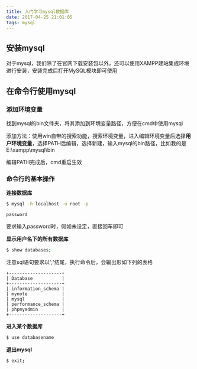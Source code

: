 ```yaml
---
title: 入门学习mysql数据库
date: 2017-04-25 21:01:05
tags: mysql
---
```


## 安装mysql

对于mysql，我们除了在官网下载安装包以外，还可以使用XAMPP建站集成环境进行安装，安装完成后打开MySQL模块即可使用

## 在命令行使用mysql

### 添加环境变量

找到mysql的bin文件夹，将其添加到环境变量路径，方便在cmd中使用mysql

添加方法：使用win自带的搜索功能，搜索环境变量，进入编辑环境变量后选择**用户环境变量**，选择PATH后编辑，选择新建，输入mysql的bin路径，比如我的是 E:\xampp\mysql\bin

编辑PATH完成后，cmd重启生效

### 命令行的基本操作

**连接数据库**

```bash
$ mysql -h localhost -u root -p
```

```
password
```

要求输入password时，假如未设定，直接回车即可

**显示用户名下的所有数据库**

```bash
$ show databases;
```

注意sql语句要求以';'结尾，执行命令后，会输出形如下列的表格

```
+--------------------+
| Database           |
+--------------------+
| information_schema |
| mynote             |
| mysql              |
| performance_schema |
| phpmyadmin         |
+--------------------+
```

**进入某个数据库**

```bash
$ use databasename
```

**退出mysql**

```bash
$ exit;
```

